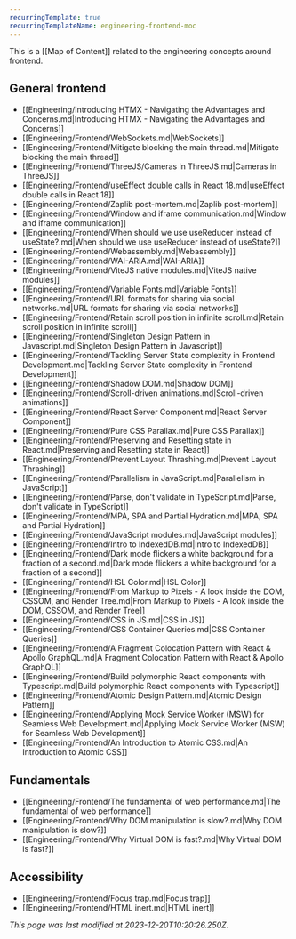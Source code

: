 ```yaml
---
recurringTemplate: true
recurringTemplateName: engineering-frontend-moc
---
```


This is a [[Map of Content]] related to the engineering concepts around frontend.

## General frontend

- [[Engineering/Introducing HTMX - Navigating the Advantages and Concerns.md|Introducing HTMX - Navigating the Advantages and Concerns]]
- [[Engineering/Frontend/WebSockets.md|WebSockets]]
- [[Engineering/Frontend/Mitigate blocking the main thread.md|Mitigate blocking the main thread]]
- [[Engineering/Frontend/ThreeJS/Cameras in ThreeJS.md|Cameras in ThreeJS]]
- [[Engineering/Frontend/useEffect double calls in React 18.md|useEffect double calls in React 18]]
- [[Engineering/Frontend/Zaplib post-mortem.md|Zaplib post-mortem]]
- [[Engineering/Frontend/Window and iframe communication.md|Window and iframe communication]]
- [[Engineering/Frontend/When should we use useReducer instead of useState?.md|When should we use useReducer instead of useState?]]
- [[Engineering/Frontend/Webassembly.md|Webassembly]]
- [[Engineering/Frontend/WAI-ARIA.md|WAI-ARIA]]
- [[Engineering/Frontend/ViteJS native modules.md|ViteJS native modules]]
- [[Engineering/Frontend/Variable Fonts.md|Variable Fonts]]
- [[Engineering/Frontend/URL formats for sharing via social networks.md|URL formats for sharing via social networks]]
- [[Engineering/Frontend/Retain scroll position in infinite scroll.md|Retain scroll position in infinite scroll]]
- [[Engineering/Frontend/Singleton Design Pattern in Javascript.md|Singleton Design Pattern in Javascript]]
- [[Engineering/Frontend/Tackling Server State complexity in Frontend Development.md|Tackling Server State complexity in Frontend Development]]
- [[Engineering/Frontend/Shadow DOM.md|Shadow DOM]]
- [[Engineering/Frontend/Scroll-driven animations.md|Scroll-driven animations]]
- [[Engineering/Frontend/React Server Component.md|React Server Component]]
- [[Engineering/Frontend/Pure CSS Parallax.md|Pure CSS Parallax]]
- [[Engineering/Frontend/Preserving and Resetting state in React.md|Preserving and Resetting state in React]]
- [[Engineering/Frontend/Prevent Layout Thrashing.md|Prevent Layout Thrashing]]
- [[Engineering/Frontend/Parallelism in JavaScript.md|Parallelism in JavaScript]]
- [[Engineering/Frontend/Parse, don't validate in TypeScript.md|Parse, don't validate in TypeScript]]
- [[Engineering/Frontend/MPA, SPA and Partial Hydration.md|MPA, SPA and Partial Hydration]]
- [[Engineering/Frontend/JavaScript modules.md|JavaScript modules]]
- [[Engineering/Frontend/Intro to IndexedDB.md|Intro to IndexedDB]]
- [[Engineering/Frontend/Dark mode flickers a white background for a fraction of a second.md|Dark mode flickers a white background for a fraction of a second]]
- [[Engineering/Frontend/HSL Color.md|HSL Color]]
- [[Engineering/Frontend/From Markup to Pixels - A look inside the DOM, CSSOM, and Render Tree.md|From Markup to Pixels - A look inside the DOM, CSSOM, and Render Tree]]
- [[Engineering/Frontend/CSS in JS.md|CSS in JS]]
- [[Engineering/Frontend/CSS Container Queries.md|CSS Container Queries]]
- [[Engineering/Frontend/A Fragment Colocation Pattern with React & Apollo GraphQL.md|A Fragment Colocation Pattern with React & Apollo GraphQL]]
- [[Engineering/Frontend/Build polymorphic React components with Typescript.md|Build polymorphic React components with Typescript]]
- [[Engineering/Frontend/Atomic Design Pattern.md|Atomic Design Pattern]]
- [[Engineering/Frontend/Applying Mock Service Worker (MSW) for Seamless Web Development.md|Applying Mock Service Worker (MSW) for Seamless Web Development]]
- [[Engineering/Frontend/An Introduction to Atomic CSS.md|An Introduction to Atomic CSS]]

## Fundamentals

- [[Engineering/Frontend/The fundamental of web performance.md|The fundamental of web performance]]
- [[Engineering/Frontend/Why DOM manipulation is slow?.md|Why DOM manipulation is slow?]]
- [[Engineering/Frontend/Why Virtual DOM is fast?.md|Why Virtual DOM is fast?]]

## Accessibility

- [[Engineering/Frontend/Focus trap.md|Focus trap]]
- [[Engineering/Frontend/HTML inert.md|HTML inert]]


*This page was last modified at 2023-12-20T10:20:26.250Z*.
